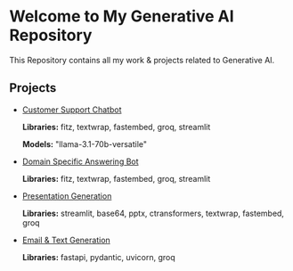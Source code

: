 # Welcome to My Generative AI Repository

This Repository contains all my work & projects related to Generative AI.

## Projects

 - [Customer Support Chatbot](https://github.com/Muhammad-Usama-07/generative_ai/tree/main/Customer%20Support%20Chatbot)

   **Libraries:** fitz, textwrap, fastembed, groq, streamlit

   **Models:** "llama-3.1-70b-versatile"

 - [Domain Specific Answering Bot](https://github.com/Muhammad-Usama-07/generative_ai/tree/main/Specific%20Domain%20Answering%20Bot)

   **Libraries:** fitz, textwrap, fastembed, groq, streamlit

 - [Presentation Generation](https://github.com/Muhammad-Usama-07/generative_ai/tree/main/Presentation%20Generation)

   **Libraries:** streamlit, base64, pptx, ctransformers, textwrap, fastembed, groq

 - [Email & Text Generation](https://github.com/Muhammad-Usama-07/generative_ai/tree/main/Email%20%26%20Text%20Generation)

   **Libraries:** fastapi, pydantic, uvicorn, groq

